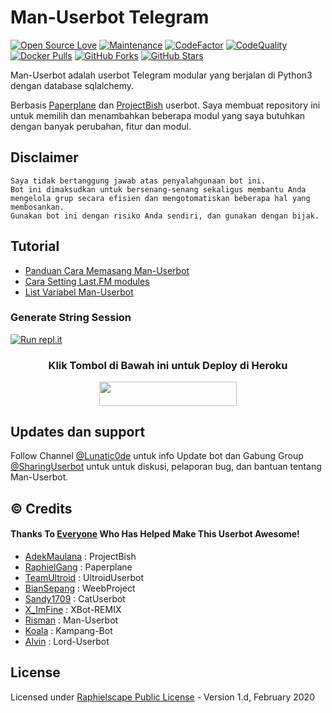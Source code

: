 # Man-Userbot Telegram
[![Open Source Love](https://badges.frapsoft.com/os/v2/open-source.png?v=103)](https://github.com/mrismanaziz/Man-Userbot)
[![Maintenance](https://img.shields.io/badge/Maintained%3F-Yes-green)](https://GitHub.com/mrismanaziz/Man-Userbot/graphs/commit-activity)
[![CodeFactor](https://www.codefactor.io/repository/github/mrismanaziz/Man-Userbot/badge)](https://www.codefactor.io/repository/github/mrismanaziz/Man-Userbot)
[![CodeQuality](https://img.shields.io/codacy/grade/a723cb464d5a4d25be3152b5d71de82d?color=blue&logo=codacy)](https://app.codacy.com/gh/mrismanaziz/Man-Userbot/dashboard)
[![Docker Pulls](https://img.shields.io/docker/pulls/mrismanaziz/man-userbot)](https://hub.docker.com/r/mrismanaziz/man-userbot/tags)
[![GitHub Forks](https://img.shields.io/github/forks/mrismanaziz/Man-Userbot?&logo=github)](https://github.com/mrismanaziz/Man-Userbot/fork)
[![GitHub Stars](https://img.shields.io/github/stars/mrismanaziz/Man-Userbot?&logo=github)](https://github.com/mrismanaziz/Man-Userbot/stargazers)

Man-Userbot adalah userbot Telegram modular yang berjalan di Python3 dengan database sqlalchemy.

Berbasis [Paperplane](https://github.com/RaphielGang/Telegram-UserBot) dan [ProjectBish](https://github.com/adekmaulana/ProjectBish) userbot.
Saya membuat repository ini untuk memilih dan menambahkan beberapa modul yang saya butuhkan dengan banyak perubahan, fitur dan modul.

## Disclaimer

```
Saya tidak bertanggung jawab atas penyalahgunaan bot ini.
Bot ini dimaksudkan untuk bersenang-senang sekaligus membantu Anda
mengelola grup secara efisien dan mengotomatiskan beberapa hal yang membosankan.
Gunakan bot ini dengan risiko Anda sendiri, dan gunakan dengan bijak.
```

## Tutorial

- [Panduan Cara Memasang Man-Userbot](https://mrismanaziz.medium.com/cara-memasang-userbot-telegram-repo-man-userbot-deploy-di-heroku-c56d1f8b5537)
- [Cara Setting Last.FM modules](https://telegra.ph/How-to-set-up-LastFM-module-for-Paperplane-userbot-11-02)
- [List Variabel Man-Userbot](https://telegra.ph/List-Variabel-Heroku-untuk-Man-Userbot-09-22)

### Generate String Session
[![Run repl.it](https://img.shields.io/badge/run-string__session.py-blue?style=for-the-badge&logo=repl.it)](https://repl.it/@mrismanaziz/stringenSession?lite=1&outputonly=1)

<h3 align="center">Klik Tombol di Bawah ini untuk Deploy di Heroku</h3>
<p align="center"><a href="https://heroku.com/deploy?template=https://github.com/Ryaanbot/asal-ajah"> <img src="https://img.shields.io/badge/Deploy%20To%20Heroku-purple?style=for-the-badge&logo=heroku" width="220" height="38.45"/></a></p>

## Updates dan support

Follow Channel [@Lunatic0de](https://t.me/Lunatic0de) untuk info Update bot dan Gabung Group [@SharingUserbot](https://t.me/SharingUserbot) untuk untuk diskusi, pelaporan bug, dan bantuan tentang Man-Userbot.

## © Credits
#### Thanks To [Everyone](https://github.com/mrismanaziz/Man-Userbot/graphs/contributors) Who Has Helped Make This Userbot Awesome!
*   [AdekMaulana](https://github.com/adekmaulana) : ProjectBish
*   [RaphielGang](https://github.com/RaphielGang) : Paperplane
*   [TeamUltroid](https://github.com/TeamUltroid/Ultroid) :  UltroidUserbot
*   [BianSepang](https://github.com/BianSepang/WeebProject) : WeebProject
*   [Sandy1709](https://github.com/sandy1709/catuserbot) : CatUserbot
*   [X_ImFine](https://github.com/ximfine) :  XBot-REMIX
*   [Risman](https://github.com/mrismanaziz/Man-Userbot) :  Man-Userbot
*   [Koala](https://github.com/ManusiaRakitan/Kampang-Bot) : Kampang-Bot
*   [Alvin](https://github.com/Zora24/Lord-Userbot) : Lord-Userbot

## License
Licensed under [Raphielscape Public License](https://github.com/mrismanaziz/Man-Userbot/blob/Man-Userbot/LICENSE) - Version 1.d, February 2020
